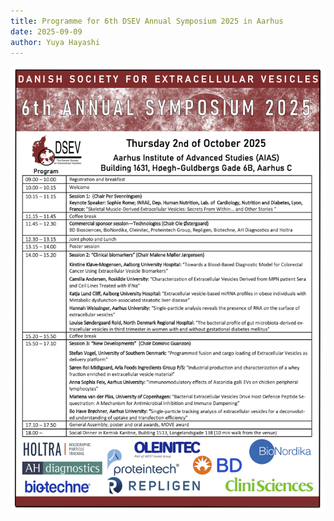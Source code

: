 ```yaml
---
title: Programme for 6th DSEV Annual Symposium 2025 in Aarhus
date: 2025-09-09
author: Yuya Hayashi
---
```

![](/images/news/program-2025.png)

